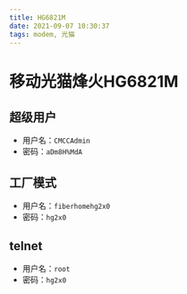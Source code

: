 ```yaml
---
title: HG6821M
date: 2021-09-07 10:30:37
tags: modem, 光猫
---
```

# 移动光猫烽火HG6821M

## 超级用户
  * 用户名：`CMCCAdmin`
  * 密码：`aDm8H%MdA`

## 工厂模式

  * 用户名：`fiberhomehg2x0`
  * 密码：`hg2x0`

## telnet

  * 用户名：`root`
  * 密码：`hg2x0`
